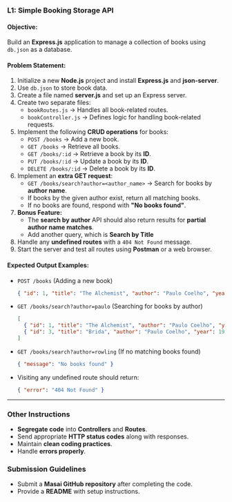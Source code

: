 ### **L1: Simple Booking Storage API**  

#### **Objective:**  
Build an **Express.js** application to manage a collection of books using `db.json` as a database.  

#### **Problem Statement:**  

1. Initialize a new **Node.js** project and install **Express.js** and **json-server**.  
2. Use `db.json` to store book data.  
3. Create a file named **server.js** and set up an Express server.  
4. Create two separate files:  
   - `bookRoutes.js` → Handles all book-related routes.  
   - `bookController.js` → Defines logic for handling book-related requests.  
5. Implement the following **CRUD operations** for books:  
   - `POST /books` → Add a new book.  
   - `GET /books` → Retrieve all books.  
   - `GET /books/:id` → Retrieve a book by its **ID**.  
   - `PUT /books/:id` → Update a book by its **ID**.  
   - `DELETE /books/:id` → Delete a book by its **ID**.  
6. Implement an **extra GET request**:  
   - `GET /books/search?author=<author_name>` → Search for books by **author name**.  
   - If books by the given author exist, return all matching books.  
   - If no books are found, respond with **"No books found"**.  
7. **Bonus Feature:**  
   - The **search by author** API should also return results for **partial author name matches**.  
   - Add another query, which is **Search by Title**
8. Handle any **undefined routes** with a `404 Not Found` message.  
9. Start the server and test all routes using **Postman** or a web browser.  

#### **Expected Output Examples:**  

- `POST /books` (Adding a new book)  
  ```json
  { "id": 1, "title": "The Alchemist", "author": "Paulo Coelho", "year": 1988 }
  ```  

- `GET /books/search?author=paulo` (Searching for books by author)  
  ```json
  [
    { "id": 1, "title": "The Alchemist", "author": "Paulo Coelho", "year": 1988 },
    { "id": 3, "title": "Brida", "author": "Paulo Coelho", "year": 1990 }
  ]
  ```  

- `GET /books/search?author=rowling` (If no matching books found)  
  ```json
  { "message": "No books found" }
  ```  

- Visiting any undefined route should return:  
  ```json
  { "error": "404 Not Found" }
  ```  
---
### **Other Instructions**  
- **Segregate code** into **Controllers** and **Routes**.  
- Send appropriate **HTTP status codes** along with responses.  
- Maintain **clean coding practices**.  
- Handle **errors properly**.  

### **Submission Guidelines**  
- Submit a **Masai GitHub repository** after completing the code.  
- Provide a **README** with setup instructions.  


